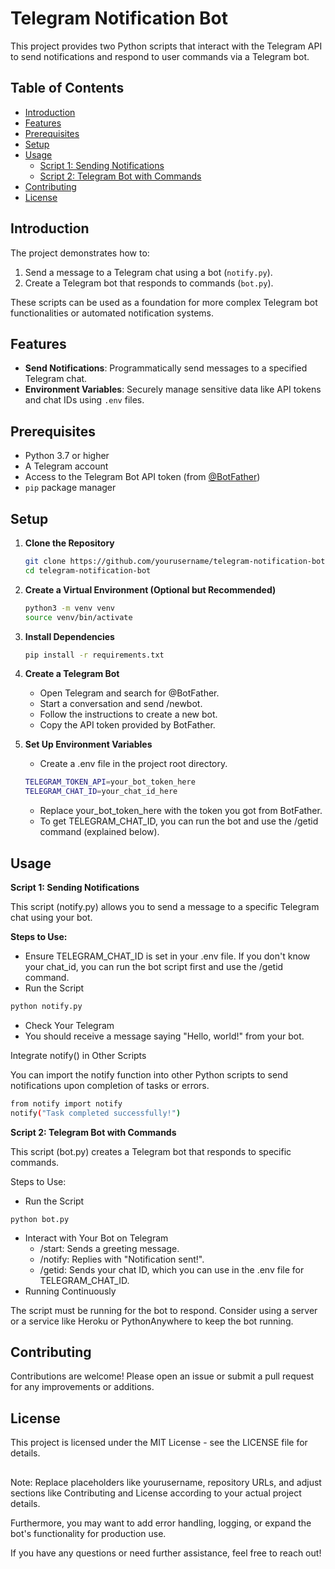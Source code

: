 # Telegram Notification Bot

This project provides two Python scripts that interact with the Telegram API to send notifications and respond to user commands via a Telegram bot.

## Table of Contents

- [Introduction](#introduction)
- [Features](#features)
- [Prerequisites](#prerequisites)
- [Setup](#setup)
- [Usage](#usage)
  - [Script 1: Sending Notifications](#script-1-sending-notifications)
  - [Script 2: Telegram Bot with Commands](#script-2-telegram-bot-with-commands)
- [Contributing](#contributing)
- [License](#license)

## Introduction

The project demonstrates how to:

1. Send a message to a Telegram chat using a bot (`notify.py`).
2. Create a Telegram bot that responds to commands (`bot.py`).

These scripts can be used as a foundation for more complex Telegram bot functionalities or automated notification systems.

## Features

- **Send Notifications**: Programmatically send messages to a specified Telegram chat.
- **Environment Variables**: Securely manage sensitive data like API tokens and chat IDs using `.env` files.

## Prerequisites

- Python 3.7 or higher
- A Telegram account
- Access to the Telegram Bot API token (from [@BotFather](https://telegram.me/BotFather))
- `pip` package manager

## Setup

1. **Clone the Repository**

   ```bash
   git clone https://github.com/yourusername/telegram-notification-bot.git
   cd telegram-notification-bot

2. **Create a Virtual Environment (Optional but Recommended)**
    ```bash
    python3 -m venv venv
    source venv/bin/activate 

3. **Install Dependencies**
    ```bash
    pip install -r requirements.txt 

4. **Create a Telegram Bot**
    - Open Telegram and search for @BotFather.
    - Start a conversation and send /newbot.
    - Follow the instructions to create a new bot.
    - Copy the API token provided by BotFather.

5. **Set Up Environment Variables**
    - Create a .env file in the project root directory.
    ```bash 
    TELEGRAM_TOKEN_API=your_bot_token_here
    TELEGRAM_CHAT_ID=your_chat_id_here
    ```
    - Replace your_bot_token_here with the token you got from BotFather.
    - To get TELEGRAM_CHAT_ID, you can run the bot and use the /getid command (explained below).

## Usage
**Script 1: Sending Notifications**

This script (notify.py) allows you to send a message to a specific Telegram chat using your bot.

**Steps to Use:**
- Ensure TELEGRAM_CHAT_ID is set in your .env file.
If you don't know your chat_id, you can run the bot script first and use the /getid command.
- Run the Script
```bash
python notify.py
```
- Check Your Telegram
- You should receive a message saying "Hello, world!" from your bot.


Integrate notify() in Other Scripts

You can import the notify function into other Python scripts to send notifications upon completion of tasks or errors.

```bash 
from notify import notify
notify("Task completed successfully!")
```
**Script 2: Telegram Bot with Commands**

This script (bot.py) creates a Telegram bot that responds to specific commands.

Steps to Use:

- Run the Script
```
python bot.py
```
- Interact with Your Bot on Telegram
    - /start: Sends a greeting message.
    - /notify: Replies with "Notification sent!".
    - /getid: Sends your chat ID, which you can use in the .env file for TELEGRAM_CHAT_ID.
- Running Continuously

The script must be running for the bot to respond.
Consider using a server or a service like Heroku or PythonAnywhere to keep the bot running.

## Contributing
Contributions are welcome! Please open an issue or submit a pull request for any improvements or additions.

## License
This project is licensed under the MIT License - see the LICENSE file for details.

##
Note: Replace placeholders like yourusername, repository URLs, and adjust sections like Contributing and License according to your actual project details.

Furthermore, you may want to add error handling, logging, or expand the bot's functionality for production use.

If you have any questions or need further assistance, feel free to reach out!
